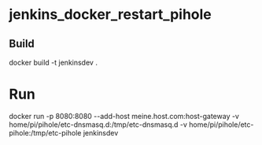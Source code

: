 # jenkins_docker_restart_pihole
## Build <br />
docker build -t jenkinsdev .  <br />
# Run  <br />
docker run -p 8080:8080 --add-host meine.host.com:host-gateway -v home/pi/pihole/etc-dnsmasq.d:/tmp/etc-dnsmasq.d -v  home/pi/pihole/etc-pihole:/tmp/etc-pihole jenkinsdev  <br />

